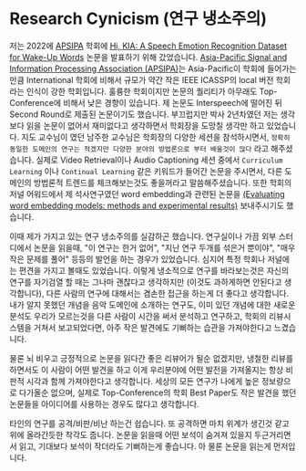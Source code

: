 # Research Cynicism (연구 냉소주의)

저는 2022에 [APSIPA](http://www.apsipa.org/conf.htm) 학회에 [Hi, KIA: A Speech Emotion Recognition Dataset for Wake-Up Words](https://ieeexplore.ieee.org/document/9980227) 논문을 발표하기 위해 갔었습니다. [Asia-Pacific Signal and Information Processing Association (APSIPA)](http://www.apsipa.org/conf.htm)는 Asia-Pacific이 학회에 들어가는 만큼 International 학회에 비해서 규모가 약간 작은 IEEE ICASSP의 local 버전 학회라는 인식이 강한 학회입니다. 훌륭한 학회이지만 논문의 퀄리티가 아무래도 Top-Conference에 비해서 낮은 경향이 있습니다. 제 논문도 Interspeech에 떨어진 뒤 Second Round로 제출된 논문이기도 했습니다. 부끄럽지만 박사 2년차였던 저는 생각보다 읽을 논문이 없어서 재미없다고 생각하면서 학회장을 도망칠 생각만 하고 있었습니다. 지도 교수님이 였던 남주한 교수님은 학회장의 다양한 세션을 참석하시면서, `정확히 동일한 도메인의 연구는 적겠지만 다양한 분야의 방법론으로 부터 배울것이 많다` 라고 해주셨습니다. 실제로 Video Retrieval이나 Audio Captioning 세션 중에서 `Curriculum Learning` 이나 `Continual Learning` 같은 키워드가 들어간 논문을 주시면서, 다른 도메인의 방법론적 트렌드를 체크해보는것도 좋을꺼라고 말씀해주셨습니다. 또한 학회의 저널 어워드에서 제 석사연구였던 word embedding과 관련된 논문을 [(Evaluating word embedding models: methods and experimental results)](https://www.cambridge.org/core/journals/apsipa-transactions-on-signal-and-information-processing/article/evaluating-word-embedding-models-methods-and-experimental-results/EDF43F837150B94E71DBB36B28B85E79) 보내주시기도 했습니다. 

이때 제가 가지고 있는 연구 냉소주의를 실감하곤 했습니다. 연구실이나 가끔 외부 스터디에서 논문을 읽을때, "이 연구는 한거 없어", "지난 연구 두개를 섞은거 뿐이야", "매우 작은 문제를 풀어" 등등의 발언을 하는 경우가 있었습니다. 심지어 특정 학회나 저널에는 편견을 가지고 볼때도 있었습니다. 이렇게 냉소적으로 연구를 바라보는것은 자신의 연구를 자기검열 할 때는 그나마 괜찮다고 생각하지만 (이것도 과하게하면 안된다고 생각합니다), 다른 사람의 연구에 대해서는 겸손한 접근을 하는게 더 좋다고 생각합니다. 내가 알지 못했던 개념을 음악 도메인에 소개하는 연구도, 이미 있던 개념에 대한 새로운 분석도 우리가 모르는것을 다른 사람이 시간을 써서 분석하고 연구하고, 학회의 리뷰시스템을 거쳐서 보고되었다면, 아주 작은 발견에도 기뻐하는 습관을 가져야한다고 느겼습니다.

물론 뇌 비우고 긍정적으로 논문을 읽다간 좋은 리뷰어가 될순 없겠지만, 냉철한 리뷰를 하면서도 이 사람이 어떤 발견을 하고 이게 우리분야에 어떤 발전을 가져올지는 항상 비판적 시각과 함께 가져야한다고 생각합니다. 세상의 모든 연구가 나에게 높은 정보량으로 다가올순 없으며, 실제로 Top-Conference의 학회 Best Paper도 작은 발견을 했던 논문들을 아이디어를 사용하는 경우도 많다고 생각합니다. 

타인의 연구를 공격/비판/비난 하는건 쉽습니다. 또 공격하면 마치 위계가 생긴것 같고 위에 올라간듯한 착각도 줍니다. 논문을 읽을때 어떤 보석이 숨겨져 있을지 두근거리면서 읽고, 기대보다 보석이 작더라도 기뻐하는게 좋습니다. 아 물론 논문을 읽는게 먼저입니다.